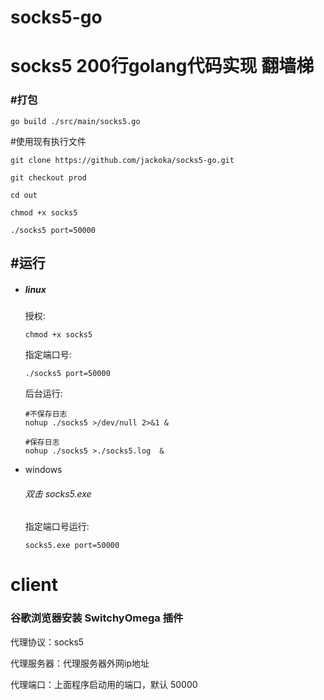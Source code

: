 # socks5-go





# socks5      200行golang代码实现 翻墙梯



### #打包

```
go build ./src/main/socks5.go
```





#使用现有执行文件

```
git clone https://github.com/jackoka/socks5-go.git 

git checkout prod

cd out

chmod +x socks5

./socks5 port=50000
```



## #运行

- ##### linux

  授权:

  ```
  chmod +x socks5
  ```

  指定端口号:

  ```
  ./socks5 port=50000
  ```

  
  
  
  
  后台运行:
  
  ```
  #不保存日志
  nohup ./socks5 >/dev/null 2>&1 &
  
  #保存日志
  nohup ./socks5 >./socks5.log  &
  ```



- windows

  ###### 双击 socks5.exe

  

  指定端口号运行:

  ```
  socks5.exe port=50000
  ```








# client

### 谷歌浏览器安装 SwitchyOmega 插件

代理协议：socks5

代理服务器：代理服务器外网ip地址

代理端口：上面程序启动用的端口，默认 50000

